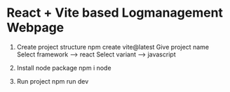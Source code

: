 # React + Vite based Logmanagement Webpage 

1) Create project structure
    npm create vite@latest
    Give project name
    Select framework --> react
    Select variant --> javascript

3) Install node package
  npm i node

4) Run project
   npm run dev
   

